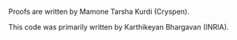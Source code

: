 Proofs are written by Mamone Tarsha Kurdi (Cryspen).

This code was primarily written by Karthikeyan Bhargavan (INRIA).
